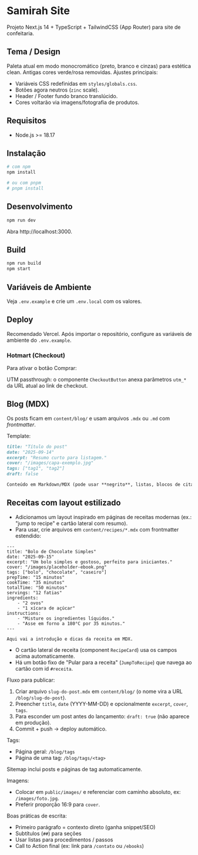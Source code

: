 # Samirah Site

Projeto Next.js 14 + TypeScript + TailwindCSS (App Router) para site de confeitaria.

## Tema / Design
Paleta atual em modo monocromático (preto, branco e cinzas) para estética clean. Antigas cores verde/rosa removidas. Ajustes principais:
- Variáveis CSS redefinidas em `styles/globals.css`.
- Botões agora neutros (`zinc` scale).
- Header / Footer fundo branco translúcido.
- Cores voltarão via imagens/fotografia de produtos.

## Requisitos
- Node.js >= 18.17

## Instalação

```sh
# com npm
npm install

# ou com pnpm
# pnpm install
```

## Desenvolvimento

```sh
npm run dev
```

Abra http://localhost:3000.

## Build

```sh
npm run build
npm start
```

## Variáveis de Ambiente
Veja `.env.example` e crie um `.env.local` com os valores.

## Deploy
Recomendado Vercel. Após importar o repositório, configure as variáveis de ambiente do `.env.example`.

### Hotmart (Checkout)
Para ativar o botão Comprar:

UTM passthrough: o componente `CheckoutButton` anexa parâmetros `utm_*` da URL atual ao link de checkout.

## Blog (MDX)
Os posts ficam em `content/blog/` e usam arquivos `.mdx` ou `.md` com *frontmatter*.

Template:

```md
title: "Título do post"
date: "2025-09-14"
excerpt: "Resumo curto para listagem."
cover: "/images/capa-exemplo.jpg"
tags: ["tag1", "tag2"]
draft: false

Conteúdo em Markdown/MDX (pode usar **negrito**, listas, blocos de citação, links, etc.).
```
## Receitas com layout estilizado

- Adicionamos um layout inspirado em páginas de receitas modernas (ex.: "jump to recipe" e cartão lateral com resumo).
- Para usar, crie arquivos em `content/recipes/*.mdx` com frontmatter estendido:

```
---
title: "Bolo de Chocolate Simples"
date: "2025-09-15"
excerpt: "Um bolo simples e gostoso, perfeito para iniciantes."
cover: "/images/placeholder-ebook.png"
tags: ["bolo", "chocolate", "caseiro"]
prepTime: "15 minutos"
cookTime: "35 minutos"
totalTime: "50 minutos"
servings: "12 fatias"
ingredients:
	- "2 ovos"
	- "1 xícara de açúcar"
instructions:
	- "Misture os ingredientes líquidos."
	- "Asse em forno a 180°C por 35 minutos."
---

Aqui vai a introdução e dicas da receita em MDX.
```

- O cartão lateral de receita (component `RecipeCard`) usa os campos acima automaticamente.
- Há um botão fixo de "Pular para a receita" (`JumpToRecipe`) que navega ao cartão com id `#receita`.

Fluxo para publicar:
1. Criar arquivo `slug-do-post.mdx` em `content/blog/` (o nome vira a URL `/blog/slug-do-post`).
2. Preencher `title`, `date` (YYYY-MM-DD) e opcionalmente `excerpt`, `cover`, `tags`.
3. Para esconder um post antes do lançamento: `draft: true` (não aparece em produção).
4. Commit + push → deploy automático.

Tags:
- Página geral: `/blog/tags`
- Página de uma tag: `/blog/tags/<tag>`

Sitemap inclui posts e páginas de tag automaticamente.

Imagens:
- Colocar em `public/images/` e referenciar com caminho absoluto, ex: `/images/foto.jpg`.
- Preferir proporção 16:9 para `cover`.

Boas práticas de escrita:
- Primeiro parágrafo = contexto direto (ganha snippet/SEO)
- Subtítulos (`##`) para seções
- Usar listas para procedimentos / passos
- Call to Action final (ex: link para `/contato` ou `/ebooks`)

